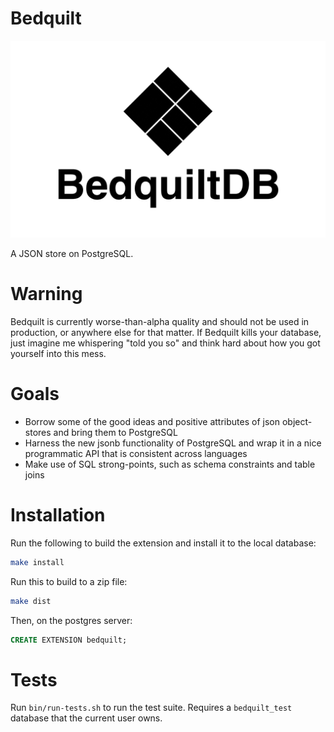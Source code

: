 # Bedquilt

![Bedquilt](./resources/bedquilt_logo_tile.png)

A JSON store on PostgreSQL.


# Warning

Bedquilt is currently worse-than-alpha quality and should not be used in production,
or anywhere else for that matter. If Bedquilt kills your database, just imagine me
whispering "told you so" and think hard about how you got yourself into this
mess.


# Goals

- Borrow some of the good ideas and positive attributes of json
  object-stores and bring them to PostgreSQL
- Harness the new jsonb functionality of PostgreSQL and wrap it in a nice
programmatic API that is consistent across languages
- Make use of SQL strong-points, such as schema constraints and table joins


# Installation

Run the following to build the extension and install it to the local database:

```bash
make install
```

Run this to build to a zip file:

```bash
make dist
```

Then, on the postgres server:

```sql
CREATE EXTENSION bedquilt;
```


# Tests

Run `bin/run-tests.sh` to run the test suite. Requires a `bedquilt_test` database
that the current user owns.
